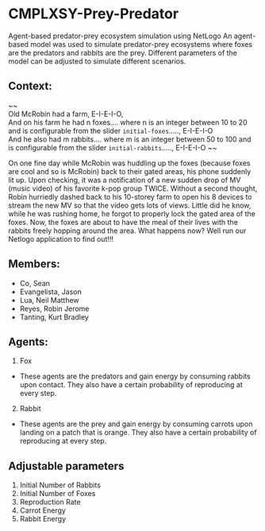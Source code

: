 # CMPLXSY-Prey-Predator
Agent-based predator-prey ecosystem simulation using NetLogo
An agent-based model was used to simulate predator-prey ecosystems where foxes are the predators and rabbits are the prey. Different parameters of the model can be adjusted to simulate different scenarios. 

## Context:
~~  
Old McRobin had a farm, E-I-E-I-O,  
And on his farm he had n foxes.... where n is an integer between 10 to 20 and is configurable from the slider `initial-foxes`....., E-I-E-I-O  
And he also had m rabbits.... where m is an integer between 50 to 100 and is configurable from the slider `initial-rabbits`....., E-I-E-I-O
~~

On one fine day while McRobin was huddling up the foxes (because foxes are cool and so is McRobin) back to their gated areas, his phone suddenly lit up. Upon checking, it was a notification of a new sudden drop of MV (music video) of his favorite k-pop group TWICE. Without a second thought, Robin hurriedly dashed back to his 10-storey farm to open his 8 devices to stream the new MV so that the video gets lots of views. Little did he know, while he was rushing home, he forgot to properly lock the gated area of the foxes. Now, the foxes are about to have the meal of their lives with the rabbits freely hopping around the area. What happens now? Well run our Netlogo application to find out!!!


## Members: 
- Co, Sean
- Evangelista, Jason
- Lua, Neil Matthew
- Reyes, Robin Jerome
- Tanting, Kurt Bradley

## Agents:
1. Fox
- These agents are the predators and gain energy by consuming rabbits upon contact. They also have a certain probability of reproducing at every step.
2. Rabbit
- These agents are the prey and gain energy by consuming carrots upon landing on a patch that is orange. They also have a certain probability of reproducing at every step.


## Adjustable parameters
1. Initial Number of Rabbits
2. Initial Number of Foxes
3. Reproduction Rate
4. Carrot Energy
5. Rabbit Energy

